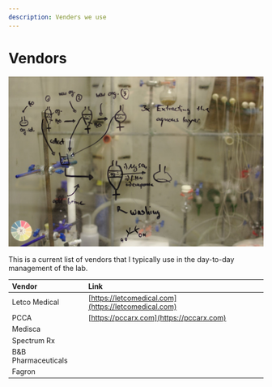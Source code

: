 ```yaml
---
description: Venders we use
---
```


# Vendors

![](.gitbook/assets/chemical.jpg)

This is a current list of vendors that I typically use in the day-to-day management of the lab. 

| Vendor | Link |  |
| :--- | :--- | :--- |
| Letco Medical | [https://letcomedical.com](https://letcomedical.com) |  |
| PCCA  | [https://pccarx.com](https://pccarx.com) |  |
| Medisca |  |  |
| Spectrum Rx |  |  |
| B&B Pharmaceuticals |  |  |
| Fagron |  |  |



